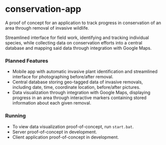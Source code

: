 # conservation-app

A proof of concept for an application to track progress in conservation of an area through removal of invasive wildlife.

Streamlined interface for field work, identifying and tracking individual species, while collecting data on conservation efforts into a central database and mapping said data through integration with Google Maps.

### Planned Features 

- Mobile app with automatic invasive plant identification and streamlined interface for photographing before/after removal.
- Central database storing geo-tagged data of invasive removals, including date, time, coordinate location, before/after pictures.
- Data visualization through integration with Google Maps, displaying progress in an area through interactive markers containing stored information about each given removal.

### Running

- To view data visualization proof-of-concept, run `start.bat`.
- Server proof-of-concept in development.
- Client application proof-of-concept in development.